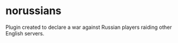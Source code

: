 # norussians
 Plugin created to declare a war against Russian players raiding other English servers. 
